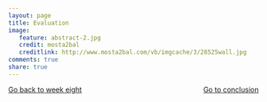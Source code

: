 ```yaml
---
layout: page 
title: Evaluation
image: 
   feature: abstract-2.jpg
   credit: mosta2bal
   creditlink: http://www.mosta2bal.com/vb/imgcache/3/28525wall.jpg
comments: true
share: true 
---
```










<div style="float: left"> 
<a href="{{ site.url }}/leisure-hospitality/project/week-8/" class="btn">Go back to week eight</a>
</div>

<div style="float: right"> 
<a href="{{ site.url }}/leisure-hospitality/project/conclusion/" class="btn">Go to conclusion</a>
</div>